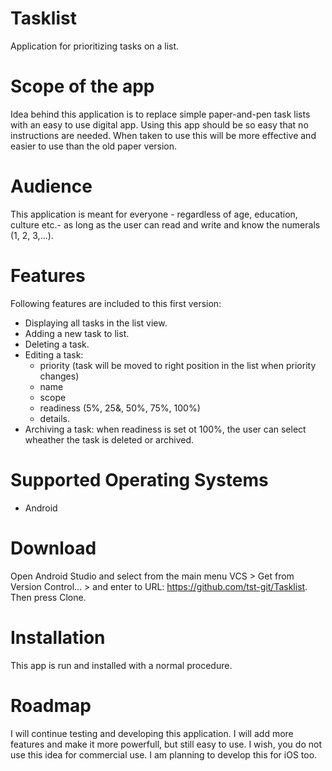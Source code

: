 # Tasklist
Application for prioritizing tasks on a list.

# Scope of the app
Idea behind this application is to replace simple paper-and-pen task lists with an easy to use digital app.
Using this app should be so easy that no instructions are needed. When taken to use this will be 
more effective and easier to use than the old paper version.

# Audience
This application is meant for everyone - regardless of age, education, culture etc.- as long as the user 
can read and write and know the numerals (1, 2, 3,...).

# Features
Following features are included to this first version:
  - Displaying all tasks in the list view. 
  - Adding a new task to list.
  - Deleting a task.
  - Editing a task:
     * priority (task will be moved to right position in the list when priority changes)
     * name
     * scope
     * readiness (5%, 25&, 50%, 75%, 100%)
     * details.
   - Archiving a task: when readiness is set ot 100%, the user can select wheather the task is deleted or archived.  

# Supported Operating Systems
- Android

# Download
Open Android Studio and select from the main menu VCS > Get from Version Control... > and enter to 
URL: https://github.com/tst-git/Tasklist. Then press Clone.

# Installation
This app is run and installed with a normal procedure.

# Roadmap
I will continue testing and developing this application. I will add more features and make it more powerfull, 
but still easy to use. I wish, you do not use this idea for commercial use. I am planning to develop this for iOS too.
